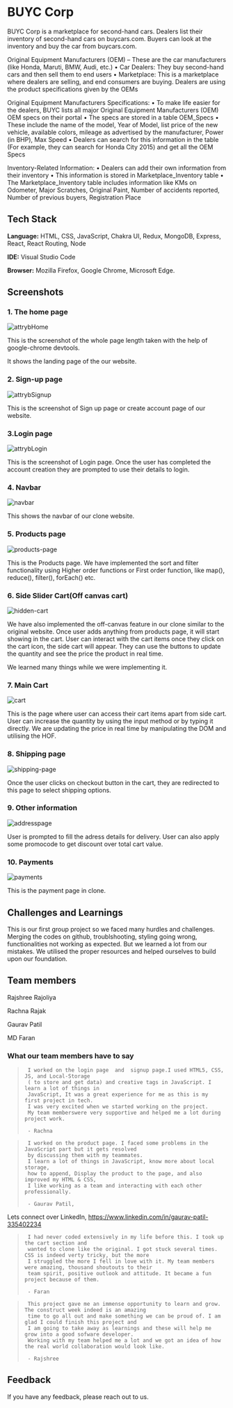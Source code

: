 # BUYC Corp


BUYC Corp is a marketplace for second-hand cars. Dealers list their inventory of second-hand cars on 
buycars.com. Buyers can look at the inventory and buy the car from buycars.com.

Original Equipment Manufacturers (OEM) – These are the car manufacturers (like Honda, Maruti, 
BMW, Audi, etc.) 
• Car Dealers: They buy second-hand cars and then sell them to end users 
• Marketplace: This is a marketplace where dealers are selling, and end consumers are buying. Dealers 
are using the product specifications given by the OEMs 
 
Original Equipment Manufacturers Specifications: 
• To make life easier for the dealers, BUYC lists all major Original Equipment Manufacturers (OEM) 
OEM specs on their portal 
• The specs are stored in a table OEM_Specs 
• These include the name of the model, Year of Model, list price of the new vehicle, available colors, 
mileage as advertised by the manufacturer, Power (in BHP), Max Speed 
• Dealers can search for this information in the table (For example, they can search for Honda City 2015) 
and get all the OEM Specs 
 
Inventory-Related Information: 
• Dealers can add their own information from their inventory 
• This information is stored in Marketplace_Inventory table 
• The Marketplace_Inventory table includes information like KMs on Odometer, Major Scratches, 
Original Paint, Number of accidents reported, Number of previous buyers, Registration Place 


## Tech Stack

**Language:** HTML, CSS, JavaScript, Chakra UI, Redux, MongoDB, Express, React, React Routing, Node

**IDE:** Visual Studio Code

**Browser:** Mozilla Firefox, Google Chrome, Microsoft Edge.



## Screenshots

### 1. The home page

![attrybHome](https://github.com/RajshreeRajoliya/BUYCCorp/assets/113670900/8c07b42f-17ff-4d18-b213-3944bca8575d)


This is the screenshot of the whole page length taken with the help of google-chrome devtools.

It shows the landing page of the our website.

### 2. Sign-up page

![attrybSignup](https://github.com/RajshreeRajoliya/BUYCCorp/assets/113670900/e1513e44-b47b-4af3-bf3e-646136bc9c79)


This is the screenshot of Sign up page or create account page of our  website.

### 3.Login page

![attrybLogin](https://github.com/RajshreeRajoliya/BUYCCorp/assets/113670900/33b863dd-7ac1-4e7f-829c-f3b80883050e)

This is the screenshot of Login page. Once the user has completed the account creation they are prompted to use their details to login.

### 4. Navbar
![navbar](https://github.com/RajshreeRajoliya/BlueflyProject/blob/Rajshree/img%20for%20readme/img_navbar.jpeg)

This shows the navbar of our clone website.

### 5. Products page
![products-page](https://github.com/RajshreeRajoliya/BlueflyProject/blob/Rajshree/img%20for%20readme/products.jpeg)

This is the Products page. We have implemented the sort and filter functionality using Higher order functions or First order function, like
map(), reduce(), filter(), forEach() etc. 

### 6. Side Slider Cart(Off canvas cart)
![hidden-cart](https://github.com/RajshreeRajoliya/BlueflyProject/blob/Rajshree/img%20for%20readme/off-canvas-cart.jpeg)

We have also implemented the off-canvas feature in our clone similar to the original website.
Once user adds anything from products page, it will start showing in the cart. 
User can interact with the cart items once they click on the cart icon, the side cart will appear.
They can use the buttons to update the quantity and see the price the product in real time.

We learned many things while we were implementing it.

### 7. Main Cart
![cart](https://github.com/RajshreeRajoliya/BlueflyProject/blob/Rajshree/img%20for%20readme/main%20cart.jpeg)

This is the page where user can access their cart items apart from side cart.
User can increase the quantity by using the input method or by typing it directly.
We are updating the price in real time by manipulating the DOM and utilising the HOF.

### 8. Shipping page
![shipping-page](https://github.com/RajshreeRajoliya/BlueflyProject/blob/Rajshree/img%20for%20readme/shipping%20page.jpeg)

Once the user clicks on checkout button in the cart, they are redirected to this page to select shipping options.

### 9. Other information
![addresspage](https://github.com/RajshreeRajoliya/BlueflyProject/blob/Rajshree/img%20for%20readme/address.jpeg)

User is prompted to fill the adress details for delivery.
User can also apply some promocode to get discount over total cart value.

### 10. Payments
![payments](https://github.com/RajshreeRajoliya/BlueflyProject/blob/Rajshree/img%20for%20readme/payment.jpeg)

This is the payment page in clone.

## Challenges and Learnings

This is our first group project so we faced many hurdles and challenges.
Merging the codes on github, troublshooting, styling going wrong, functionalities not working as expected.
But we learned a lot from our mistakes. We utilised the proper resources and helped ourselves to build upon our foundation.



## Team members
 
Rajshree Rajoliya

Rachna Rajak

Gaurav Patil

MD Faran

### What our team members have to say

>      I worked on the login page  and  signup page.I used HTML5, CSS, JS, and Local-Storage 
>      ( to store and get data) and creative tags in JavaScript. I learn a lot of things in 
>      JavaScript, It was a great experience for me as this is my first project in tech. 
>      I was very excited when we started working on the project. 
>      My team memberswere very supportive and helped me a lot during project work.
> 
>      - Rachna

>      I worked on the product page. I faced some problems in the JavaScript part but it gets resolved 
>      by discussing them with my teammates. 
>      I learn a lot of things in JavaScript, know more about local storage, 
>      how to append, Display the product to the page, and also improved my HTML & CSS, 
>      I like working as a team and interacting with each other professionally.
>
>      - Gaurav Patil, 
Lets connect over LinkedIn, https://www.linkedin.com/in/gaurav-patil-335402234

>      I had never coded extensively in my life before this. I took up the cart section and 
>      wanted to clone like the original. I got stuck several times. CSS is indeed verty tricky, but the more
>      I struggled the more I fell in love with it. My team members were amazing, thousand shoutouts to their
>      team spirit, positive outlook and attitude. It became a fun project because of them.
>
>      - Faran

>      This project gave me an immense opportunity to learn and grow. The construct week indeed is an amazing 
>      time to go all out and make something we can be proud of. I am glad I could finish this project and 
>      I am going to take away as learnings and these will help me grow into a good sofware developer. 
>      Working with my team helped me a lot and we got an idea of how the real world collaboration would look like.
>
>      - Rajshree
     

## Feedback

If you have any feedback, please reach out to us.

